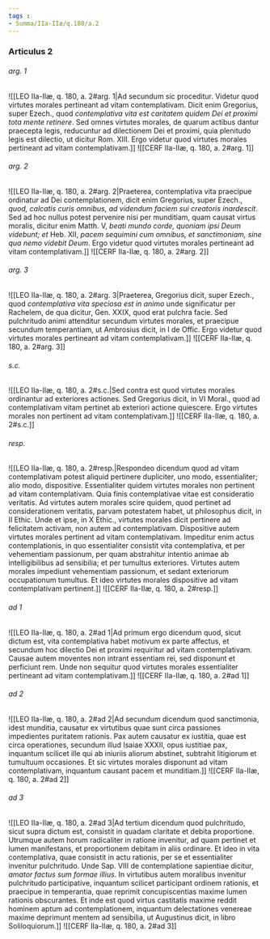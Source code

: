```yaml
---
tags : 
- Summa/IIa-IIæ/q.180/a.2
---
```


### Articulus 2

###### arg. 1
![[LEO IIa-IIæ, q. 180, a. 2#arg. 1|Ad secundum sic proceditur. Videtur quod virtutes morales pertineant ad vitam contemplativam. Dicit enim Gregorius, super Ezech., quod *contemplativa vita est caritatem quidem Dei et proximi tota mente retinere*. Sed omnes virtutes morales, de quarum actibus dantur praecepta legis, reducuntur ad dilectionem Dei et proximi, quia plenitudo legis est dilectio, ut dicitur Rom. XIII. Ergo videtur quod virtutes morales pertineant ad vitam contemplativam.]]
![[CERF IIa-IIæ, q. 180, a. 2#arg. 1]]

###### arg. 2
![[LEO IIa-IIæ, q. 180, a. 2#arg. 2|Praeterea, contemplativa vita praecipue ordinatur ad Dei contemplationem, dicit enim Gregorius, super Ezech., *quod, calcatis curis omnibus, ad videndum faciem sui creatoris inardescit*. Sed ad hoc nullus potest pervenire nisi per munditiam, quam causat virtus moralis, dicitur enim Matth. V, *beati mundo corde, quoniam ipsi Deum videbunt; et* Heb. XII, *pacem sequimini cum omnibus, et sanctimoniam, sine qua nemo videbit Deum*. Ergo videtur quod virtutes morales pertineant ad vitam contemplativam.]]
![[CERF IIa-IIæ, q. 180, a. 2#arg. 2]]

###### arg. 3
![[LEO IIa-IIæ, q. 180, a. 2#arg. 3|Praeterea, Gregorius dicit, super Ezech., quod *contemplativa vita speciosa est in animo* unde significatur per Rachelem, de qua dicitur, Gen. XXIX, quod erat pulchra facie. Sed pulchritudo animi attenditur secundum virtutes morales, et praecipue secundum temperantiam, ut Ambrosius dicit, in I de Offic. Ergo videtur quod virtutes morales pertineant ad vitam contemplativam.]]
![[CERF IIa-IIæ, q. 180, a. 2#arg. 3]]

###### s.c.
![[LEO IIa-IIæ, q. 180, a. 2#s.c.|Sed contra est quod virtutes morales ordinantur ad exteriores actiones. Sed Gregorius dicit, in VI Moral., quod ad contemplativam vitam pertinet ab exteriori actione quiescere. Ergo virtutes morales non pertinent ad vitam contemplativam.]]
![[CERF IIa-IIæ, q. 180, a. 2#s.c.]]

###### resp.
![[LEO IIa-IIæ, q. 180, a. 2#resp.|Respondeo dicendum quod ad vitam contemplativam potest aliquid pertinere dupliciter, uno modo, essentialiter; alio modo, dispositive. Essentialiter quidem virtutes morales non pertinent ad vitam contemplativam. Quia finis contemplativae vitae est consideratio veritatis. Ad virtutes autem morales scire quidem, quod pertinet ad considerationem veritatis, parvam potestatem habet, ut philosophus dicit, in II Ethic. Unde et ipse, in X Ethic., virtutes morales dicit pertinere ad felicitatem activam, non autem ad contemplativam. Dispositive autem virtutes morales pertinent ad vitam contemplativam. Impeditur enim actus contemplationis, in quo essentialiter consistit vita contemplativa, et per vehementiam passionum, per quam abstrahitur intentio animae ab intelligibilibus ad sensibilia; et per tumultus exteriores. Virtutes autem morales impediunt vehementiam passionum, et sedant exteriorum occupationum tumultus. Et ideo virtutes morales dispositive ad vitam contemplativam pertinent.]]
![[CERF IIa-IIæ, q. 180, a. 2#resp.]]

###### ad 1
![[LEO IIa-IIæ, q. 180, a. 2#ad 1|Ad primum ergo dicendum quod, sicut dictum est, vita contemplativa habet motivum ex parte affectus, et secundum hoc dilectio Dei et proximi requiritur ad vitam contemplativam. Causae autem moventes non intrant essentiam rei, sed disponunt et perficiunt rem. Unde non sequitur quod virtutes morales essentialiter pertineant ad vitam contemplativam.]]
![[CERF IIa-IIæ, q. 180, a. 2#ad 1]]

###### ad 2
![[LEO IIa-IIæ, q. 180, a. 2#ad 2|Ad secundum dicendum quod sanctimonia, idest munditia, causatur ex virtutibus quae sunt circa passiones impedientes puritatem rationis. Pax autem causatur ex iustitia, quae est circa operationes, secundum illud Isaiae XXXII, opus iustitiae pax, inquantum scilicet ille qui ab iniuriis aliorum abstinet, subtrahit litigiorum et tumultuum occasiones. Et sic virtutes morales disponunt ad vitam contemplativam, inquantum causant pacem et munditiam.]]
![[CERF IIa-IIæ, q. 180, a. 2#ad 2]]

###### ad 3
![[LEO IIa-IIæ, q. 180, a. 2#ad 3|Ad tertium dicendum quod pulchritudo, sicut supra dictum est, consistit in quadam claritate et debita proportione. Utrumque autem horum radicaliter in ratione invenitur, ad quam pertinet et lumen manifestans, et proportionem debitam in aliis ordinare. Et ideo in vita contemplativa, quae consistit in actu rationis, per se et essentialiter invenitur pulchritudo. Unde Sap. VIII de contemplatione sapientiae dicitur, *amator factus sum formae illius*. In virtutibus autem moralibus invenitur pulchritudo participative, inquantum scilicet participant ordinem rationis, et praecipue in temperantia, quae reprimit concupiscentias maxime lumen rationis obscurantes. Et inde est quod virtus castitatis maxime reddit hominem aptum ad contemplationem, inquantum delectationes venereae maxime deprimunt mentem ad sensibilia, ut Augustinus dicit, in libro Soliloquiorum.]]
![[CERF IIa-IIæ, q. 180, a. 2#ad 3]]

